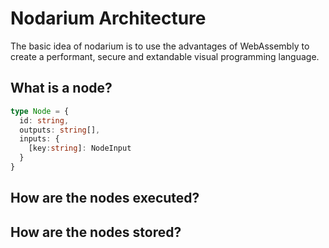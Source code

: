 # Nodarium Architecture

The basic idea of nodarium is to use the advantages of WebAssembly to create a performant, secure and extandable visual programming language.

## What is a node?

```typescript
type Node = {
  id: string,
  outputs: string[],
  inputs: {
    [key:string]: NodeInput
  }
}
```

## How are the nodes executed?

## How are the nodes stored?
